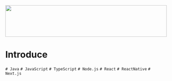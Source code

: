

<div>

<div align="center">


<a href="https://www.gitanimals.org/en_US?utm_medium=image&utm_source=suhyunle&utm_content=line">
  <img src="https://render.gitanimals.org/lines/suhyunle?pet-id=23" width="100%" height="100"/>
</a>
  
</div>

# Introduce


`# Java` `# JavaScript` `# TypeScript` `# Node.js` `# React` `# ReactNative` `# Next.js`


<!--[![suhyun's GitHub stats](https://github-readme-stats.vercel.app/api?username=suhyunle&show_icons=true&theme=react&hide=issues,contribs)](https://github.com/anuraghazra/github-readme-stats)

[![Top Languages](https://github-readme-stats.vercel.app/api/top-langs/?username=suhyunle&layout=compact&theme=react&hide=ejs,dockerfile,docker,batchfile)](https://github.com/anuraghazra/github-readme-stats)

</div>

### 💻 Languages
![Java](https://img.shields.io/badge/Java-007396?style=for-the-badge&logo=openjdk&logoColor=white)
![JavaScript](https://img.shields.io/badge/JavaScript-F7DF1E?style=for-the-badge&logo=javascript&logoColor=black)
![HTML5](https://img.shields.io/badge/HTML5-E34F26?style=for-the-badge&logo=html5&logoColor=white)
![CSS3](https://img.shields.io/badge/CSS3-1572B6?style=for-the-badge&logo=css3&logoColor=white)

### 🖼️ Front-End
![React](https://img.shields.io/badge/React-61DAFB?style=for-the-badge&logo=react&logoColor=black)

### ⚙️ Back-End
![Spring Boot](https://img.shields.io/badge/Spring_Boot-6DB33F?style=for-the-badge&logo=springboot&logoColor=white)
![JPA](https://img.shields.io/badge/JPA-59666C?style=for-the-badge&logo=hibernate&logoColor=white)
![JDBC](https://img.shields.io/badge/JDBC-00618A?style=for-the-badge)

### 🐧 DevOps & Tools
![Linux](https://img.shields.io/badge/Linux-FCC624?style=for-the-badge&logo=linux&logoColor=black)
![Docker](https://img.shields.io/badge/Docker-2496ED?style=for-the-badge&logo=docker&logoColor=white)
![Kubernetes](https://img.shields.io/badge/Kubernetes-326CE5?style=for-the-badge&logo=kubernetes&logoColor=white)
![CI/CD](https://img.shields.io/badge/CI/CD-0A0A0A?style=for-the-badge&logo=githubactions&logoColor=white)

</div>
<br/>
-->
